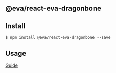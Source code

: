 ## @eva/react-eva-dragonbone

## Install

```
$ npm install @eva/react-eva-dragonbone --save
```

## Usage

[Guide](https://yuque.com/eva/react-eva/dragonbone)
